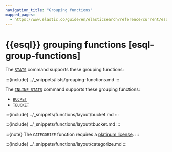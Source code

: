 ```yaml
---
navigation_title: "Grouping functions"
mapped_pages:
  - https://www.elastic.co/guide/en/elasticsearch/reference/current/esql-functions-operators.html#esql-group-functions
---
```


# {{esql}} grouping functions [esql-group-functions]


The [`STATS`](/reference/query-languages/esql/commands/stats-by.md) command supports these grouping functions:

:::{include} ../_snippets/lists/grouping-functions.md
:::

The [`INLINE STATS`](/reference/query-languages/esql/commands/inlinestats-by.md) command supports these grouping functions:

* [`BUCKET`](../../functions-operators/grouping-functions.md#esql-bucket)
* [`TBUCKET`](../../functions-operators/grouping-functions.md#esql-tbucket)


:::{include} ../_snippets/functions/layout/bucket.md
:::

:::{include} ../_snippets/functions/layout/tbucket.md
:::


:::{note}
The `CATEGORIZE` function requires a [platinum license](https://www.elastic.co/subscriptions).
:::

:::{include} ../_snippets/functions/layout/categorize.md
:::

